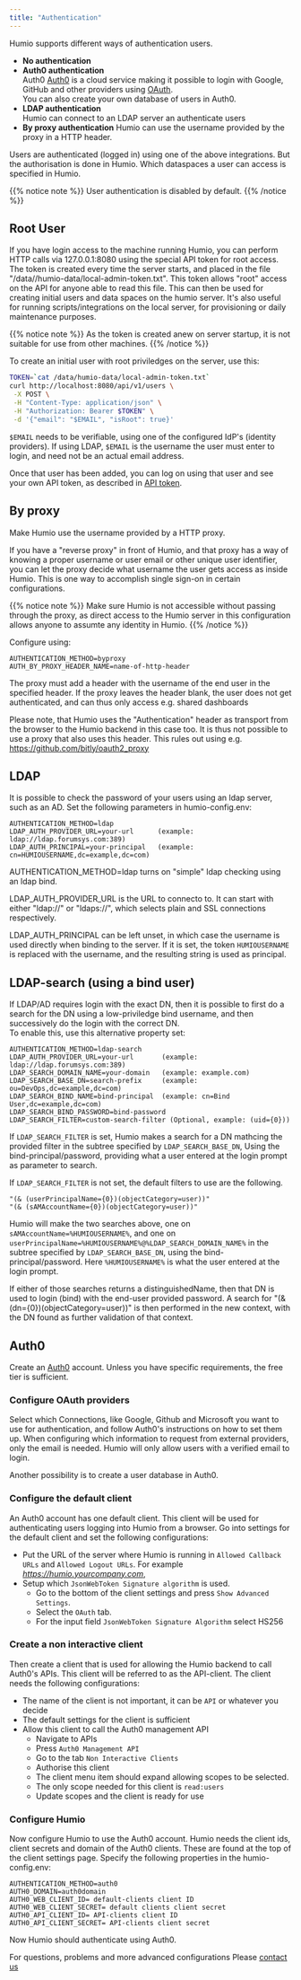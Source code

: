 ```yaml
---
title: "Authentication"
---
```



Humio supports different ways of authentication users.

* __No authentication__
* __Auth0 authentication__   
   Auth0 [Auth0](https://auth0.com/) is a cloud service making it possible to login with Google, GitHub and other providers using [OAuth](https://en.wikipedia.org/wiki/OAuth).  
   You can also create your own database of users in Auth0.
* __LDAP authentication__  
   Humio can connect to an LDAP server an authenticate users
* __By proxy authentication__
   Humio can use the username provided by the proxy in a HTTP header.

Users are authenticated (logged in) using one of the above integrations. But the authorisation is done in Humio. Which dataspaces a user can access is specified in Humio.


{{% notice note %}}
User authentication is disabled by default.
{{% /notice %}}

## Root User

If you have login access to the machine
running Humio, you can perform HTTP calls via 127.0.0.1:8080 using
the special API token for root access. The token is created every time the server starts, and placed in the file
"/data//humio-data/local-admin-token.txt". This token allows "root" access on the API for anyone able to read this file.
This can then be used for creating initial users and data spaces on the humio server.
It's also useful for running scripts/integrations on the local server, for provisioning or daily maintenance purposes.

{{% notice note %}}
As the token is created anew on server startup, it is not suitable for use from other machines.
{{% /notice %}}

To create an initial user with root priviledges on the server, use this:

```bash
TOKEN=`cat /data/humio-data/local-admin-token.txt`
curl http://localhost:8080/api/v1/users \
 -X POST \
 -H "Content-Type: application/json" \
 -H "Authorization: Bearer $TOKEN" \
 -d '{"email": "$EMAIL", "isRoot": true}'
```

`$EMAIL` needs to be verifiable, using one of the configured IdP's (identity
providers). If using LDAP, `$EMAIL` is the username the user must enter to login, and need not be an actual email address.

Once that user has been added, you can log on using that user and see your own API token, as described
in [API token](/sending_logs_to_humio/transport/http_api/#api-token).

## By proxy
Make Humio use the username provided by a HTTP proxy.

If you have a "reverse proxy" in front of Humio, and that proxy has a way of knowing a proper username or user email or
other unique user identifier, you can let the proxy decide what username the user gets access as inside Humio.
This is one way to accomplish single sign-on in certain configurations.

{{% notice note %}}
Make sure Humio is not accessible without passing through the proxy, as direct access to the Humio server
in this configuration allows anyone to assumte any identity in Humio.
{{% /notice %}}

Configure using:

    AUTHENTICATION_METHOD=byproxy
    AUTH_BY_PROXY_HEADER_NAME=name-of-http-header

The proxy must add a header with the username of the end user in the specified header.
If the proxy leaves the header blank, the user does not get authenticated,
and can thus only access e.g. shared dashboards

Please note, that Humio uses the "Authentication" header as transport from the browser to the Humio backend in this case too.
It is thus not possible to use a proxy that also uses this header. This rules out using e.g. https://github.com/bitly/oauth2_proxy



## LDAP
It is possible to check the password of your users using an ldap server, such as an AD. Set the following parameters in humio-config.env:

    AUTHENTICATION_METHOD=ldap
    LDAP_AUTH_PROVIDER_URL=your-url      (example: ldap://ldap.forumsys.com:389)
    LDAP_AUTH_PRINCIPAL=your-principal   (example: cn=HUMIOUSERNAME,dc=example,dc=com)

AUTHENTICATION_METHOD=ldap turns on "simple" ldap checking using an ldap bind.

LDAP_AUTH_PROVIDER_URL is the URL to connecto to. It can start with either "ldap://" or "ldaps://", which selects plain and SSL connections respectively.

LDAP_AUTH_PRINCIPAL can be left unset, in which case the username is used directly when binding to the server.
If it is set, the token `HUMIOUSERNAME` is replaced with the username, and the resulting string is used as principal.

## LDAP-search (using a bind user)

If LDAP/AD requires login with the exact DN, then it is possible to first do a search for the DN using
a low-priviledge bind username, and then successively do the login with the correct DN.  
To enable this, use this alternative property set:

    AUTHENTICATION_METHOD=ldap-search
    LDAP_AUTH_PROVIDER_URL=your-url       (example: ldap://ldap.forumsys.com:389)
    LDAP_SEARCH_DOMAIN_NAME=your-domain   (example: example.com)
    LDAP_SEARCH_BASE_DN=search-prefix     (example: ou=DevOps,dc=example,dc=com)
    LDAP_SEARCH_BIND_NAME=bind-principal  (example: cn=Bind User,dc=example,dc=com)
    LDAP_SEARCH_BIND_PASSWORD=bind-password
    LDAP_SEARCH_FILTER=custom-search-filter (Optional, example: (uid={0}))

If `LDAP_SEARCH_FILTER` is set, Humio makes a search for a DN mathcing the provided filter
in the subtree specified by `LDAP_SEARCH_BASE_DN`, Using the bind-principal/password,
providing what a user entered at the login prompt as parameter to search.

If `LDAP_SEARCH_FILTER` is not set, the default filters to use are the following.
```
"(& (userPrincipalName={0})(objectCategory=user))"
"(& (sAMAccountName={0})(objectCategory=user))"
```

Humio will make the two searches above, one on `sAMAccountName=%HUMIOUSERNAME%`,
and one on `userPrincipalName=%HUMIOUSERNAME%@%LDAP_SEARCH_DOMAIN_NAME%` in the subtree specified by `LDAP_SEARCH_BASE_DN`,
using the bind-principal/password. Here `%HUMIOUSERNAME%` is what the user entered at the login prompt.


If either of those searches returns a distinguishedName, then
that DN is used to login (bind) with the end-user provided password.
A search for "(& (dn={0})(objectCategory=user))" is then performed in the new context,
with the DN found as further validation of that context.

## Auth0
    
Create an [Auth0](https://auth0.com/) account. Unless you have specific requirements, the free tier is sufficient.

### Configure OAuth providers
Select which Connections, like Google, Github and Microsoft you want to use for authentication, and follow Auth0's instructions on how to set them up. 
When configuring which information to request from external providers, only the email is needed. Humio will only allow users with a verified email to login.

Another possibility is to create a user database in Auth0.


### Configure the default client
An Auth0 account has one default client. This client will be used for authenticating users logging into Humio from a browser.
Go into settings for the default client and set the following configurations:  
 
 * Put the URL of the server where Humio is running in `Allowed Callback URLs` and `Allowed Logout URLs`. For example *https://humio.yourcompany.com*,
 * Setup which `JsonWebToken Signature algorithm` is used. 
    * Go to the bottom of the client settings and press `Show Advanced Settings`.
    * Select the `OAuth` tab.
    * For the input field `JsonWebToken Signature Algorithm` select HS256
    
### Create a non interactive client
Then create a client that is used for allowing the Humio backend to call Auth0's APIs. This client will be referred to as the API-client.
The client needs the following configurations:

* The name of the client is not important, it can be `API` or whatever you decide
* The default settings for the client is sufficient
* Allow this client to call the Auth0 management API
    * Navigate to APIs
    * Press `Auth0 Management API`
    * Go to the tab `Non Interactive Clients`
    * Authorise this client
    * The client menu item should expand allowing scopes to be selected.
    * The only scope needed for this client is `read:users`
    * Update scopes and the client is ready for use
    

### Configure Humio
Now configure Humio to use the Auth0 account. Humio needs the client ids, client secrets and domain of the Auth0 clients. These are found at the top of the client settings page.
Specify the following properties in the humio-config.env: 

    AUTHENTICATION_METHOD=auth0
    AUTH0_DOMAIN=auth0domain
    AUTH0_WEB_CLIENT_ID= default-clients client ID
    AUTH0_WEB_CLIENT_SECRET= default clients client secret
    AUTH0_API_CLIENT_ID= API-clients client ID
    AUTH0_API_CLIENT_SECRET= API-clients client secret
      
Now Humio should authenticate using Auth0.

For questions, problems and more advanced configurations Please [contact us](mailto:support@humio.com)
